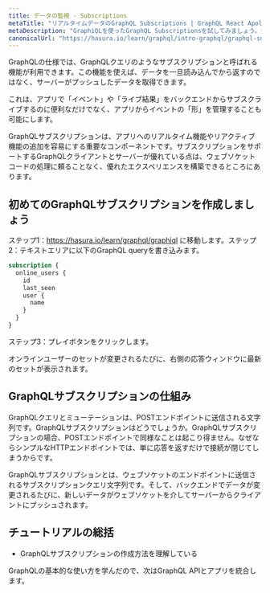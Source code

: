 ```yaml
---
title: データの監視 - Subscriptions
metaTitle: "リアルタイムデータのGraphQL Subscriptions | GraphQL React Apollo Hooksチュートリアル"
metaDescription: "GraphiQLを使ったGraphQL Subscriptionsを試してみましょう。ウェブソケット経由でプッシュされたライブデータを取得するためのGraphQLサブスクリプションの例"
canonicalUrl: "https://hasura.io/learn/graphql/intro-graphql/graphql-subscriptions/"
---
```


GraphQLの仕様では、GraphQLクエリのようなサブスクリプションと呼ばれる機能が利用できます。この機能を使えば、データを一旦読み込んでから返すのではなく、サーバーがプッシュしたデータを取得できます。

これは、アプリで「イベント」や「ライブ結果」をバックエンドからサブスクライブするのに便利なだけでなく、アプリからイベントの「形」を管理することも可能にします。

GraphQLサブスクリプションは、アプリへのリアルタイム機能やリアクティブ機能の追加を容易にする重要なコンポーネントです。サブスクリプションをサポートするGraphQLクライアントとサーバーが優れている点は、ウェブソケットコードの処理に頼ることなく、優れたエクスペリエンスを構築できるところにあります。

## 初めてのGraphQLサブスクリプションを作成しましょう

ステップ1：https://hasura.io/learn/graphql/graphiql に移動します。ステップ2：テキストエリアに以下のGraphQL queryを書き込みます。

```graphql
subscription {
  online_users {
    id
    last_seen
    user {
      name
    }
  }
}
```

ステップ3：プレイボタンをクリックします。

オンラインユーザーのセットが変更されるたびに、右側の応答ウィンドウに最新のセットが表示されます。

## GraphQLサブスクリプションの仕組み

GraphQLクエリとミューテーションは、POSTエンドポイントに送信される文字列です。GraphQLサブスクリプションはどうでしょうか。GraphQLサブスクリプションの場合、POSTエンドポイントで同様なことは起こり得ません。なぜならシンプルなHTTPエンドポイントでは、単に応答を返すだけで接続が閉じてしまうからです。

GraphQLサブスクリプションとは、ウェブソケットのエンドポイントに送信されるサブスクリプションクエリ文字列です。そして、バックエンドでデータが変更されるたびに、新しいデータがウェブソケットを介してサーバーからクライアントにプッシュされます。

## チュートリアルの総括

- GraphQLサブスクリプションの作成方法を理解している

GraphQLの基本的な使い方を学んだので、次はGraphQL APIとアプリを統合します。
